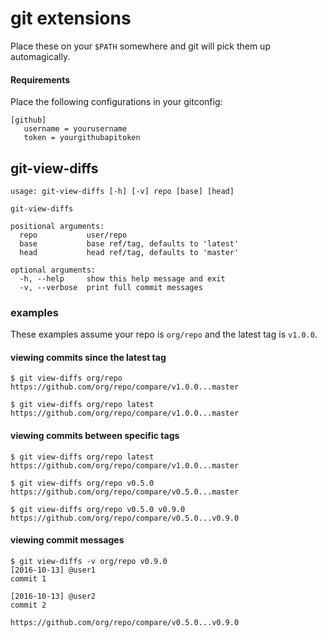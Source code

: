 # git extensions

Place these on your `$PATH` somewhere and git will pick them up automagically.

#### Requirements

Place the following configurations in your gitconfig:

    [github]
       username = yourusername
       token = yourgithubapitoken

## git-view-diffs

    usage: git-view-diffs [-h] [-v] repo [base] [head]
    
    git-view-diffs
    
    positional arguments:
      repo           user/repo
      base           base ref/tag, defaults to 'latest'
      head           head ref/tag, defaults to 'master'
    
    optional arguments:
      -h, --help     show this help message and exit
      -v, --verbose  print full commit messages


### examples

These examples assume your repo is `org/repo` and the latest tag is `v1.0.0`.

#### viewing commits since the latest tag

    $ git view-diffs org/repo
    https://github.com/org/repo/compare/v1.0.0...master

    $ git view-diffs org/repo latest
    https://github.com/org/repo/compare/v1.0.0...master

#### viewing commits between specific tags

    $ git view-diffs org/repo latest
    https://github.com/org/repo/compare/v1.0.0...master

    $ git view-diffs org/repo v0.5.0
    https://github.com/org/repo/compare/v0.5.0...master

    $ git view-diffs org/repo v0.5.0 v0.9.0
    https://github.com/org/repo/compare/v0.5.0...v0.9.0

#### viewing commit messages

    $ git view-diffs -v org/repo v0.9.0
    [2016-10-13] @user1
    commit 1

    [2016-10-13] @user2
    commit 2

    https://github.com/org/repo/compare/v0.5.0...v0.9.0
